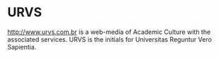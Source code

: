# URVS

<http://www.urvs.com.br> is a web-media of Academic Culture with the associated services. URVS is the initials for Universitas Reguntur Vero Sapientia.
